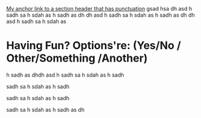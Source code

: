 [My anchor link to a section header that has punctuation](#having-fun-optionsre-yesno--othersomething-another)
gsad
hsa
dh
asd
h
sadh
sa
h
sdah
as
h
sadh
as
dh
dh
asd
h
sadh
sa
h
sdah
as
h
sadh
as
dh
dh
asd
h
sadh
sa
h
sdah
as
# Having Fun? Options're: (Yes/No / Other/Something /Another)
h
sadh
as
dhdh
asd
h
sadh
sa
h
sdah
as
h
sadh

sadh
sa
h
sdah
as
h
sadh

sadh
sa
h
sdah
as
h
sadh

sadh
sa
h
sdah
as
h
sadh
as
dh
